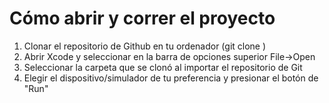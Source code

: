 # Cómo abrir y correr el proyecto

1) Clonar el repositorio de Github en tu ordenador (git clone <URL>)
2) Abrir Xcode y seleccionar en la barra de opciones superior File->Open
3) Seleccionar la carpeta que se clonó al importar el repositorio de Git
4) Elegir el dispositivo/simulador de tu preferencia y presionar el botón de "Run"
